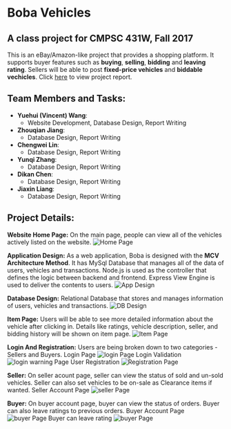 # Boba Vehicles
## A class project for CMPSC 431W, Fall 2017
  This is an eBay/Amazon-like project that provides a shopping platform. It supports buyer features such as **buying**, **selling**, **bidding** and **leaving rating**. Sellers will be able to post **fixed-price vehicles** and **biddable vechicles**.
  Click [here](https://drive.google.com/file/d/0B5wIrUFGxCPrM19sbi03c041MFE/view?usp=sharing) to view project report.
## Team Members and Tasks: 
- **Yuehui (Vincent) Wang**:
  * Website Development, Database Design, Report Writing
- **Zhouqian Jiang**:
  * Database Design, Report Writing
- **Chengwei Lin**:
  * Database Design, Report Writing
- **Yunqi Zhang**:
  * Database Design, Report Writing
- **Dikan Chen**:
  * Database Design, Report Writing
- **Jiaxin Liang**:
  * Database Design, Report Writing
  
## Project Details: 
**Website Home Page:** On the main page, people can view all of the vehicles actively listed on the website.
![Home Page](./pics/home_page.png)

**Application Design:** As a web application, Boba is designed with the **MCV Architecture Method**. It has MySql Database that manages all of the data of users, vehicles and transactions. Node.js is used as the controller that defines the logic between backend and frontend. Express View Engine is used to deliver the contents to users.
![App Design](./pics/Application_Design.png)

**Database Design:** Relational Database that stores and manages information of users, vehicles and transactions.
![DB Design](./pics/database_schema.png)

**Item Page:** Users will be able to see more detailed information about the vehicle after clicking in. Details like ratings, vehicle description, seller, and bidding history will be shown on item page.
![Item Page](./pics/item_page.png)

**Login And Registration:** Users are being broken down to two categories - Sellers and Buyers.
Login Page
![login Page](./pics/login.png)
Login Validation
![login warning Page](./pics/login_warning.png)
User Registration
![Registration Page](./pics/sign_up_page.png)

**Seller:** On seller acount page, seller can view the status of sold and un-sold vehicles. Seller can also set vehicles to be on-sale as Clearance items if wanted.
Seller Account Page
![seller Page](./pics/profile_page.png)

**Buyer:** On buyer account page, buyer can view the status of orders. Buyer can also leave ratings to previous orders.
Buyer Account Page
![buyer Page](./pics/buyer_order_history.png)
Buyer can leave rating
![buyer Page](./pics/rating.png)

